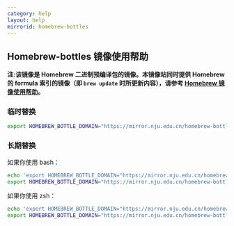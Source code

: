 ```yaml
---
category: help
layout: help
mirrorid: homebrew-bottles
---
```


## Homebrew-bottles 镜像使用帮助

**注:该镜像是 Homebrew 二进制预编译包的镜像。本镜像站同时提供 Homebrew 的 formula 索引的镜像（即 `brew update` 时所更新内容），请参考 [Homebrew 镜像使用帮助](https://mirror.nju.edu.cn/help/homebrew/)。**

### 临时替换

```bash
export HOMEBREW_BOTTLE_DOMAIN="https://mirror.nju.edu.cn/homebrew-bottles"
```

### 长期替换

如果你使用 bash：

```bash
echo 'export HOMEBREW_BOTTLE_DOMAIN="https://mirror.nju.edu.cn/homebrew-bottles"' >> ~/.bash_profile
export HOMEBREW_BOTTLE_DOMAIN="https://mirror.nju.edu.cn/homebrew-bottles"
```

如果你使用 zsh：

```bash
echo 'export HOMEBREW_BOTTLE_DOMAIN="https://mirror.nju.edu.cn/homebrew-bottles"' >> ~/.zprofile
export HOMEBREW_BOTTLE_DOMAIN="https://mirror.nju.edu.cn/homebrew-bottles"
```
